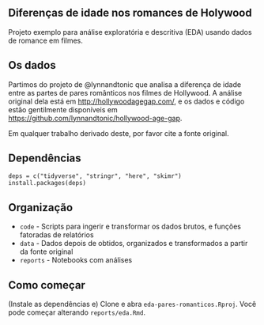 ## Diferenças de idade nos romances de Holywood

Projeto exemplo para análise exploratória e descritiva (EDA) usando dados de romance em filmes.

## Os dados

Partimos do projeto de @lynnandtonic que analisa a diferença de idade entre as partes de pares românticos nos filmes de Hollywood. A análise original dela está em http://hollywoodagegap.com/, e os dados e código estão gentilmente disponíveis em https://github.com/lynnandtonic/hollywood-age-gap. 

Em qualquer trabalho derivado deste, por favor cite a fonte original. 

## Dependências

```
deps = c("tidyverse", "stringr", "here", "skimr")
install.packages(deps)
```

## Organização

* `code` - Scripts para ingerir e transformar os dados brutos, e funções fatoradas de relatórios
* `data` - Dados depois de obtidos, organizados e transformados a partir da fonte original
* `reports` - Notebooks com análises

## Como começar

(Instale as dependências e) Clone e abra `eda-pares-romanticos.Rproj`. Você pode começar alterando  `reports/eda.Rmd`.
